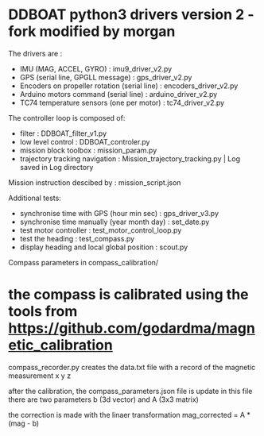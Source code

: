 # DDBOAT python3 drivers version 2 - fork modified by morgan

The drivers are :
* IMU (MAG, ACCEL, GYRO) : imu9_driver_v2.py
* GPS (serial line, GPGLL message) : gps_driver_v2.py
* Encoders on propeller rotation (serial line) : encoders_driver_v2.py
* Arduino motors command (serial line) : arduino_driver_v2.py
* TC74 temperature sensors (one per motor) : tc74_driver_v2.py

The controller loop is composed of:
* filter : DDBOAT_filter_v1.py
* low level control : DDBOAT_controler.py
* mission block toolbox : mission_param.py
* trajectory tracking navigation : Mission_trajectory_tracking.py | Log saved in Log directory

Mission instruction descibed by : mission_script.json

Additional tests:
* synchronise time with GPS (hour min sec) : gps_driver_v3.py
* synchronise time manually (year month day) : set_date.py
* test motor controller : test_motor_control_loop.py
* test the heading : test_compass.py
* display heading and local global position : scout.py

Compass parameters in compass_calibration/

# the compass is calibrated using the tools from https://github.com/godardma/magnetic_calibration

compass_recorder.py
creates the data.txt file with a record of the magnetic measurement x y z

after the calibration, the compass_parameters.json file is update
in this file there are two parameters b (3d vector) and A (3x3 matrix)

the correction is made with the linaer transformation
mag_corrected = A * (mag - b)
